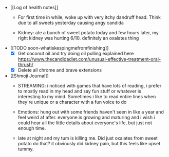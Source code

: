   * [[Log of health notes]]
    * For first time in while, woke up with very itchy dandruff head. Think due to all sweets yesterday causing angy candida

    * Kidney: ate a bunch of sweet potato today and few hours later, my right kidney was hurting 6/10. definitely an oxalates thing
  * [[TODO soon-whatiskespingmefromfinishing]]
    * [x] Get coconut oil and try doing oil pulling explained here https://www.thecandidadiet.com/unusual-effective-treatment-oral-thrush/
    * [x] Delete all chrome and brave extensions 
  * [[Shmoji Journal]]
    * STREAMING: i noticed with games that have lots of reading, i prefer to mostly read in my head and say fun stuff or whatever is interesting to my mind. Sometimes i like to read entire lines when they're unique or a character with a fun voice to do

    * Emotions: hung out with some friends haven't seen in like a year and feel weird af after. everyone is growing and maturing and i wish i could hear all the little details about everyone's life, but just not enough time. 
    * late at night and my tum is killing me. Did just oxalates from sweet potato do that? it obviously did kidney pain, but this feels like upset tummy. 